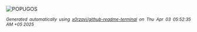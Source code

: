 <div align="justify">
<picture>
    <source media="(prefers-color-scheme: dark)" srcset="https://i.ibb.co/JjtyJn2y/output-gif.gif">
    <source media="(prefers-color-scheme: light)" srcset="https://i.ibb.co/JjtyJn2y/output-gif.gif">
    <img alt="POPUGOS" src="https://i.ibb.co/JjtyJn2y/output-gif.gif">
</picture>

<sub><i>Generated automatically using [x0rzavi/github-readme-terminal](https://github.com/x0rzavi/github-readme-terminal) on Thu Apr 03 05:52:35 AM +05 2025</i></sub>
</div>